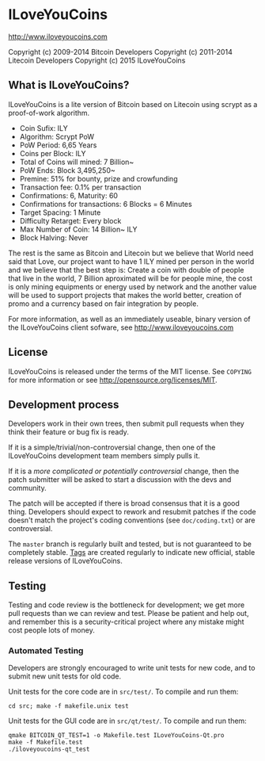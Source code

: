 ILoveYouCoins 
================================

http://www.iloveyoucoins.com

Copyright (c) 2009-2014 Bitcoin Developers
Copyright (c) 2011-2014 Litecoin Developers
Copyright (c) 2015		ILoveYouCoins

What is ILoveYouCoins?
----------------

ILoveYouCoins is a lite version of Bitcoin  based on Litecoin using scrypt as a proof-of-work algorithm.
- Coin Sufix: ILY 
- Algorithm: Scrypt PoW
- PoW Period: 6,65 Years
- Coins per Block:  ILY 
- Total of Coins will mined: 7 Billion~
- PoW Ends: Block 3,495,250~
- Premine: 51% for bounty, prize and crowfunding
- Transaction fee: 0.1% per transaction
- Confirmations: 6, Maturity: 60
- Confirmations for transactions: 6 Blocks = 6 Minutes
- Target Spacing: 1 Minute
- Difficulty Retarget: Every block
- Max Number of Coin: 14 Billion~ ILY
- Block Halving: Never


The rest is the same as Bitcoin and Litecoin but we believe that World need said that Love, our project want to have 1 ILY mined per person in the world
and we believe that the best step is:
Create a coin with double of people that live in the world, 7 Billion aproximated will be for people mine, the cost is only mining equipments or energy used by network and 
the another value will be used to support projects that makes the world better, creation of promo and a currency based on fair integration by people.

For more information, as well as an immediately useable, binary version of
the ILoveYouCoins client sofware, see http://www.iloveyoucoins.com

License
-------

ILoveYouCoins is released under the terms of the MIT license. See `COPYING` for more
information or see http://opensource.org/licenses/MIT.

Development process
-------------------

Developers work in their own trees, then submit pull requests when they think
their feature or bug fix is ready.

If it is a simple/trivial/non-controversial change, then one of the ILoveYouCoins
development team members simply pulls it.

If it is a *more complicated or potentially controversial* change, then the patch
submitter will be asked to start a discussion with the devs and community.

The patch will be accepted if there is broad consensus that it is a good thing.
Developers should expect to rework and resubmit patches if the code doesn't
match the project's coding conventions (see `doc/coding.txt`) or are
controversial.

The `master` branch is regularly built and tested, but is not guaranteed to be
completely stable. [Tags](https://github.com/ily-project/iloveyoucoins/tags) are created
regularly to indicate new official, stable release versions of ILoveYouCoins.

Testing
-------

Testing and code review is the bottleneck for development; we get more pull
requests than we can review and test. Please be patient and help out, and
remember this is a security-critical project where any mistake might cost people
lots of money.

### Automated Testing

Developers are strongly encouraged to write unit tests for new code, and to
submit new unit tests for old code.

Unit tests for the core code are in `src/test/`. To compile and run them:

    cd src; make -f makefile.unix test

Unit tests for the GUI code are in `src/qt/test/`. To compile and run them:

    qmake BITCOIN_QT_TEST=1 -o Makefile.test ILoveYouCoins-Qt.pro
    make -f Makefile.test
    ./iloveyoucoins-qt_test

